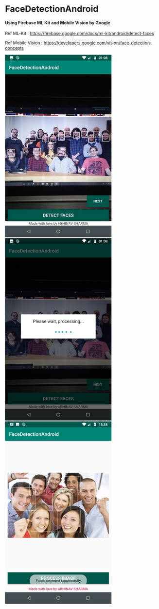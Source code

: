 # FaceDetectionAndroid

#### Using Firebase ML Kit and Mobile Vision by Google

Ref ML-Kit : https://firebase.google.com/docs/ml-kit/android/detect-faces

Ref Mobile Vision : https://developers.google.com/vision/face-detection-concepts

<img src=https://github.com/AbhinavSharma24/FaceDetectionAndroid/blob/master/FaceDetection%20ScreenShots/Screenshot_20200528-010848.png height=600px width=350px>

<img src=https://github.com/AbhinavSharma24/FaceDetectionAndroid/blob/master/FaceDetection%20ScreenShots/Screenshot_20200528-010841.png height=600px width=350px>

<img src=https://github.com/AbhinavSharma24/FaceDetectionAndroid/blob/master/FaceDetection%20ScreenShots/Screenshot_20200526-153824.png height=600px width=350px>
